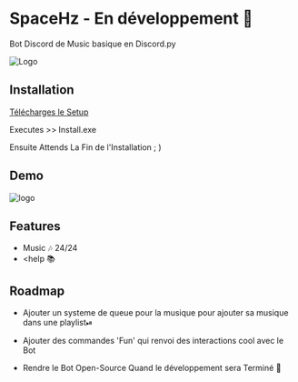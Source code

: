 # SpaceHz - En développement 🚧

Bot Discord de Music basique en Discord.py



![Logo](https://cdn.discordapp.com/attachments/1031861784992296981/1032031740606296184/Space.HZ_1.png)


## Installation

[Télécharges le Setup](https://github.com/BBgamesTV/SpaceHz/releases/download/lauch/install.exe)

Executes >> Install.exe

Ensuite Attends La Fin de l'Installation ; )

## Demo

![logo](https://cdn.discordapp.com/attachments/1031861784992296981/1032030110016090193/ezgif-2-abc2572706.gif)


## Features

- Music 🎶 24/24
- <help 📚


## Roadmap

- Ajouter un systeme de queue pour la musique pour ajouter sa musique dans une playlist⏯

- Ajouter des commandes 'Fun' qui renvoi des interactions cool avec le Bot

- Rendre le Bot Open-Source Quand le développement sera Terminé 🎇

